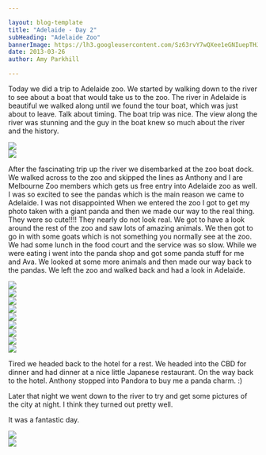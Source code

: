 ```yaml
---

layout: blog-template
title: "Adelaide - Day 2"
subHeading: "Adelaide Zoo"
bannerImage: https://lh3.googleusercontent.com/Sz63rvY7wQXee1eGNIuepTHJJD21PN2I8EHlle1WbnA6WmsvZM6mZPIrGYRM4j7Lk153QBSjjz9i8V9RV3rLRIMEOviGgPuiYelmDZJBbLIOKav-1SH7f2oX8yIANFl-Wl1Hx05iMA
date: 2013-03-26
author: Amy Parkhill

---
```

Today we did a trip to Adelaide zoo. We started by walking down to the river to see about a boat that would take us to the zoo. The river in Adelaide is beautiful we walked along until we found the tour boat, which was just about to leave. Talk about timing. The boat trip was nice. The view along the river was stunning and the guy in the boat knew so much about the river and the history. 

<div class="center-image"><img src="http://images.travelpod.com/users/amynp/5.1367186770.on-a-cruise.jpg" /></div>
<div class="center-image"><img src="http://images.travelpod.com/users/amynp/5.1367186770.clouds-in-river.jpg" /></div>

After the fascinating trip up the river we disembarked at the zoo boat dock. We walked across to the zoo and skipped the lines as Anthony and I are Melbourne Zoo members which gets us free entry into Adelaide zoo as well. I was so excited to see the pandas which is the main reason we came to Adelaide. I was not disappointed When we entered the zoo I got to get my photo taken with a giant panda and then we made our way to the real thing. They were so cute!!!! They nearly do not look real. We got to have a look around the rest of the zoo and saw lots of amazing animals. We then got to go in with some goats which is not something you normally see at the zoo. We had some lunch in the food court and the service was so slow. While we were eating i went into the panda shop and got some panda stuff for me and Ava. We looked at some more animals and then made our way back to the pandas. We left the zoo and walked back and had a look in Adelaide. 

<div class="center-image"><img src="http://images.travelpod.com/users/amynp/5.1367186770.me-and-a-panda.jpg" /></div>
<div class="center-image"><img src="http://images.travelpod.com/users/amynp/5.1367186770.panda.jpg" /></div>
<div class="center-image"><img src="http://images.travelpod.com/users/amynp/5.1367186770.3-panda.jpg" /></div>
<div class="center-image"><img src="http://images.travelpod.com/users/amynp/5.1367186770.5-panda.jpg" /></div>
<div class="center-image"><img src="http://images.travelpod.com/users/amynp/5.1367186770.flamingoes.jpg" /></div>
<div class="center-image"><img src="http://images.travelpod.com/users/amynp/5.1367186770.birdy.jpg" /></div>
<div class="center-image"><img src="http://images.travelpod.com/users/amynp/5.1367186770.swimming-steve.jpg" /></div>
<div class="center-image"><img src="http://images.travelpod.com/users/amynp/5.1367186770.goat-on-a-stick.jpg" /></div>
<div class="center-image"><img src="http://images.travelpod.com/users/amynp/5.1367186770.otter.jpg" /></div>


Tired we  headed back to the hotel for a rest. We headed into the CBD for dinner and had dinner at a nice little Japanese restaurant. On the way back to the hotel. Anthony stopped into Pandora to buy me a panda charm. :)

Later that night we went down to the river to try and get some pictures of the city at night. I think they turned out pretty well.

It was a fantastic day.

<div class="center-image"><img src="http://images.travelpod.com/users/amynp/5.1367186770.adelaide-at-night.jpg" /></div>
<div class="center-image"><img src="http://images.travelpod.com/users/amynp/5.1367186770.3-adelaide-at-night.jpg" /></div>
